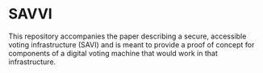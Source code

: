 # SAVVI
This repository accompanies the paper describing a secure, accessible voting infrastructure (SAVI) and is meant to provide a proof of concept for components of a digital voting machine that would work in that infrastructure.
